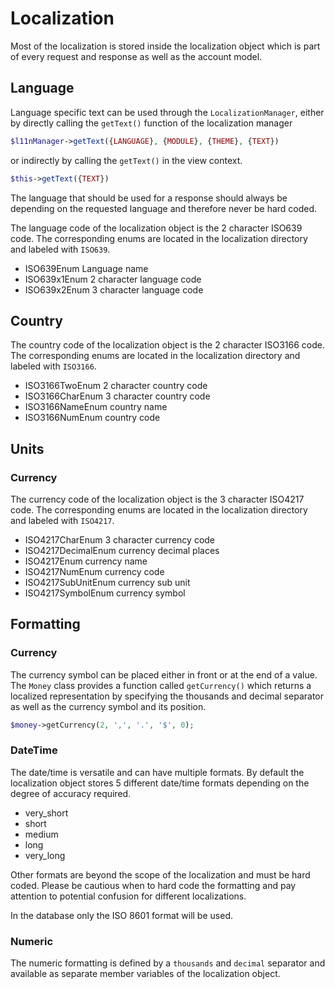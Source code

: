 # Localization

Most of the localization is stored inside the localization object which is part of every request and response as well as the account model.

## Language

Language specific text can be used through the `LocalizationManager`, either by directly calling the `getText()` function of the localization manager

```php
$l11nManager->getText({LANGUAGE}, {MODULE}, {THEME}, {TEXT})
```

or indirectly by calling the `getText()` in the view context.

```php
$this->getText({TEXT})
```

The language that should be used for a response should always be depending on the requested language and therefore  never be hard coded.

The language code of the localization object is the 2 character ISO639 code. The corresponding enums are located in the localization directory and labeled with `ISO639`.

* ISO639Enum Language name
* ISO639x1Enum 2 character language code
* ISO639x2Enum 3 character language code

## Country

The country code of the localization object is the 2 character ISO3166 code. The corresponding enums are located in the localization directory and labeled with `ISO3166`.

* ISO3166TwoEnum 2 character country code
* ISO3166CharEnum 3 character country code
* ISO3166NameEnum country name
* ISO3166NumEnum country code

## Units

### Currency

The currency code of the localization object is the 3 character ISO4217 code. The corresponding enums are located in the localization directory and labeled with `ISO4217`.

* ISO4217CharEnum 3 character currency code
* ISO4217DecimalEnum currency decimal places
* ISO4217Enum currency name
* ISO4217NumEnum currency code
* ISO4217SubUnitEnum currency sub unit
* ISO4217SymbolEnum currency symbol

## Formatting

### Currency

The currency symbol can be placed either in front or at the end of a value. The `Money` class provides a function called `getCurrency()` which returns a localized representation by specifying the thousands and decimal separator as well as the currency symbol and its position.

```php
$money->getCurrency(2, ',', '.', '$', 0);
```

### DateTime

The date/time is versatile and can have multiple formats. By default the localization object stores 5 different date/time formats depending on the degree of accuracy required.

* very_short
* short
* medium
* long
* very_long

Other formats are beyond the scope of the localization and must be hard coded. Please be cautious when to hard code the formatting and pay attention to potential confusion for different localizations.

In the database only the ISO 8601 format will be used.

### Numeric

The numeric formatting is defined by a `thousands` and `decimal` separator and available as separate member variables of the localization object.